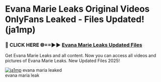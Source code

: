 # Evana Marie Leaks Original Videos 0nlyFans Leaked - Files Updated! (ja1mp)

<h3>🔴 CLICK HERE 🌐==►► <a href="https://tinyurl.com/ms9xzufz" rel="nofollow">Evana Marie Leaks Updated Files</a></h3>

Get Evana Marie Leaks and all content. Now you can access all videos and pictures of Evana Marie Leaks. New Updated Files 2025!

[![ja1mp](https://i.imgur.com/ppqm5kG.gif)](https://tinyurl.com/ms9xzufz)
evana maria leaked<br>
evana maria leak
